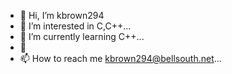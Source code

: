 - 👋 Hi, I’m kbrown294
- 👀 I’m interested in C,C++...
- 🌱 I’m currently learning C++...
- 💞️ 
- 📫 How to reach me kbrown294@bellsouth.net...

<!---
kbrown294/kbrown294 is a ✨ special ✨ repository because its `README.md` (this file) appears on your GitHub profile.
You can click the Preview link to take a look at your changes.
--->
